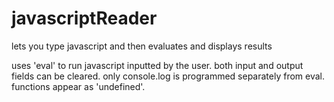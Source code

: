 # javascriptReader
lets you type javascript and then evaluates and displays results

uses 'eval' to run javascript inputted by the user.
both input and output fields can be cleared.
only console.log is programmed separately from eval.
functions appear as 'undefined'.
